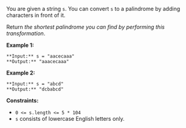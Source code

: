 You are given a string `s`. You can convert `s` to a palindrome by adding characters in front of it.

Return _the shortest palindrome you can find by performing this transformation_.

**Example 1:**

```
**Input:** s = "aacecaaa"
**Output:** "aaacecaaa"
```

**Example 2:**

```
**Input:** s = "abcd"
**Output:** "dcbabcd"
```

**Constraints:**

*   `0 <= s.length <= 5 * 104`
*   `s` consists of lowercase English letters only.
